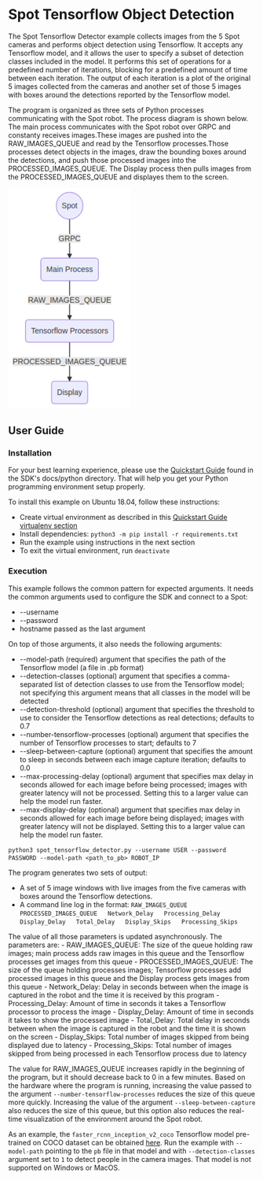 <!--
Copyright (c) 2020 Boston Dynamics, Inc.  All rights reserved.

Downloading, reproducing, distributing or otherwise using the SDK Software
is subject to the terms and conditions of the Boston Dynamics Software
Development Kit License (20191101-BDSDK-SL).
-->

#  Spot Tensorflow Object Detection

The Spot Tensorflow Detector example collects images from the 5 Spot cameras and performs object 
detection using Tensorflow. It accepts any Tensorflow model, and it allows the user to specify a 
subset of detection classes included in the model. It performs this set of operations for a 
predefined number of iterations, blocking for a predefined amount of time between each iteration. 
The output of each iteration is a plot of the original 5 images collected from the cameras and 
another set of those 5 images with boxes around the detections reported by the Tensorflow model.


The program is organized as three sets of Python processes communicating with the Spot robot. The 
process diagram is shown below. The main process communicates with the Spot robot over GRPC and 
constanty receives images.These images are pushed into the RAW_IMAGES_QUEUE and read by the 
Tensorflow processes.Those processes detect objects in the images, draw the bounding boxes around 
the detections, and push those processed images into the PROCESSED_IMAGES_QUEUE. The Display 
process then pulls images from the PROCESSED_IMAGES_QUEUE and displayes them to the screen.

<img src="documentation/process_diagram.png" alt="Process Diagram" style="width:250px;"/>

## User Guide
### Installation
For your best learning experience, please use the [Quickstart Guide](../../../docs/python/quickstart.md) 
found in the SDK's docs/python directory.  That will help you get your Python programming 
environment setup properly.

To install this example on Ubuntu 18.04, follow these instructions:
- Create virtual environment as described in this 
[Quickstart Guide virtualenv section](../../../docs/python/quickstart.md#manage-multiple-python-environments)
- Install dependencies: `python3 -m pip install -r requirements.txt`
- Run the example using instructions in the next section
- To exit the virtual environment, run `deactivate`

### Execution
This example follows the common pattern for expected arguments. It needs the common arguments used to configure the SDK and connect to a Spot:
- --username 
- --password 
- hostname passed as the last argument

On top of those arguments, it also needs the following arguments:
- --model-path (required) argument that specifies the path of the Tensorflow model (a file in .pb format)
- --detection-classes (optional) argument that specifies a comma-separated list of detection classes to use from the Tensorflow model; not specifying this argument means that all classes in the model will be detected
- --detection-threshold (optional) argument that specifies the threshold to use to consider the Tensorflow detections as real detections; defaults to 0.7
- --number-tensorflow-processes (optional) argument that specifies the number of Tensorflow processes to start; defaults to 7
- --sleep-between-capture (optional) argument that specifies the amount to sleep in seconds between each image capture iteration; defaults to 0.0
- --max-processing-delay (optional) argument that specifies max delay in seconds allowed for each image before being processed; images with greater latency will not be processed. Setting this to a larger value can help the model run faster. 
- --max-display-delay (optional) argument that specifies max delay in seconds allowed for each image before being displayed; images with greater latency will not be displayed. Setting this to a larger value can help the model run faster. 

```
python3 spot_tensorflow_detector.py --username USER --password PASSWORD --model-path <path_to_pb> ROBOT_IP
```


The program generates two sets of output:
- A set of 5 image windows with live images from the five cameras with boxes around the Tensorflow detections.
- A command line log in the format: ```RAW_IMAGES_QUEUE   PROCESSED_IMAGES_QUEUE   Network_Delay   Processing_Delay   Display_Delay   Total_Delay   Display_Skips   Processing_Skips```

The value of all those parameters is updated asynchronously. The parameters are:
    - RAW_IMAGES_QUEUE: The size of the queue holding raw images; main process adds raw images in this queue and the Tensorflow processes get images from this queue
    - PROCESSED_IMAGES_QUEUE: The size of the queue holding processes images; Tensorflow processes add processed images in this queue and the Display process gets images from this queue
    - Network_Delay: Delay in seconds between when the image is captured in the robot and the time it is received by this program
    - Processing_Delay: Amount of time in seconds it takes a Tensorflow processor to process the image
    - Display_Delay: Amount of time in seconds it takes to show the processed image
    - Total_Delay: Total delay in seconds between when the image is captured in the robot and the time it is shown on the screen
    - Display_Skips: Total number of images skipped from being displayed due to latency
    - Processing_Skips: Total number of images skipped from being processed in each Tensorflow process due to latency

The value for RAW_IMAGES_QUEUE increases rapidly in the beginning of the program, but it should decrease back to 0 in a few minutes. Based on the hardware where the program is running, increasing the value passed to the argument `--number-tensorflow-processes` reduces the size of this queue more quickly. Increasing the value of the argument `--sleep-between-capture` also reduces the size of this queue, but this option also reduces the real-time visualization of the environment around the Spot robot.

As an example, the `faster_rcnn_inception_v2_coco` Tensorflow model pre-trained on COCO dataset can be obtained [here](http://download.tensorflow.org/models/object_detection/faster_rcnn_inception_v2_coco_2018_01_28.tar.gz). Run the example with `--model-path` pointing to the `pb` file in that model and with `--detection-classes` argument set to `1` to detect people in the camera images. That model is not supported on Windows or MacOS.